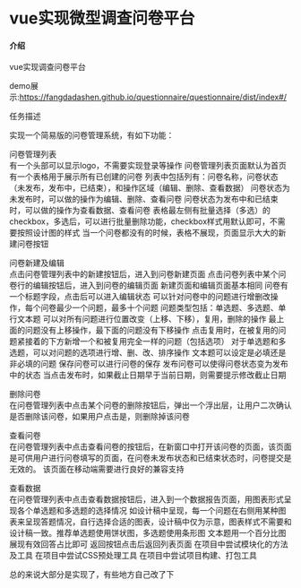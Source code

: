 # vue实现微型调查问卷平台

#### 介绍
vue实现调查问卷平台

demo展示:https://fangdadashen.github.io/questionnaire/questionnaire/dist/index#/

任务描述

实现一个简易版的问卷管理系统，有如下功能：

问卷管理列表<br>
有一个头部可以显示logo，不需要实现登录等操作
问卷管理列表页面默认为首页
有一个表格用于展示所有已创建的问卷
列表中包括列有：问卷名称，问卷状态（未发布，发布中，已结束），和操作区域（编辑、删除、查看数据）
问卷状态为未发布时，可以做的操作为编辑、删除、查看问卷
问卷状态为发布中和已结束时，可以做的操作为查看数据、查看问卷
表格最左侧有批量选择（多选）的checkbox，多选后，可以进行批量删除功能，checkbox样式用默认即可，不需要按照设计图的样式
当一个问卷都没有的时候，表格不展现，页面显示大大的新建问卷按钮

问卷新建及编辑<br>
点击问卷管理列表中的新建按钮后，进入到问卷新建页面
点击问卷列表中某个问卷行的编辑按钮后，进入到问卷的编辑页面
新建页面和编辑页面基本相同
问卷有一个标题字段，点击后可以进入编辑状态
可以针对问卷中的问题进行增删改操作，每个问卷最少一个问题，最多十个问题
问题类型包括：单选题、多选题、单行文本题
可以对所有问题进行位置改变（上移、下移），复用，删除的操作
最上面的问题没有上移操作，最下面的问题没有下移操作
点击复用时，在被复用的问题紧接着的下方新增一个和被复用完全一样的问题（包括选项）
对于单选题和多选题，可以对问题的选项进行增、删、改、排序操作
文本题可以设定是必填还是非必填的问题
保存问卷可以进行问卷的保存
发布问卷可以使得问卷状态变为发布中的状态
当点击发布时，如果截止日期早于当前日期，则需要提示修改截止日期

删除问卷<br>
在问卷管理列表中点击某个问卷的删除按钮后，弹出一个浮出层，让用户二次确认是否删除该问卷，如果用户点击是，则删除掉该问卷

查看问卷<br>
在问卷管理列表中点击查看问卷的按钮后，在新窗口中打开该问卷的页面，该页面是可供用户进行问卷填写的页面，在问卷未发布状态和已结束状态时，问卷提交是无效的。
该页面在移动端需要进行良好的兼容支持

查看数据<br>
在问卷管理列表中点击查看数据按钮后，进入到一个数据报告页面，用图表形式呈现各个单选题和多选题的选择情况
如设计稿中呈现，每一个问题在右侧用某种图表来呈现答题情况，自行选择合适的图表，设计稿中仅为示意，图表样式不需要和设计稿一致。推荐单选题使用饼状图，多选题使用条形图
文本题用一个百分比图展现有效回答占比即可
返回按钮点击后返回列表页面
在项目中尝试模块化的方法及工具
在项目中尝试CSS预处理工具
在项目中尝试项目构建、打包工具

总的来说大部分是实现了，有些地方自己改了下
